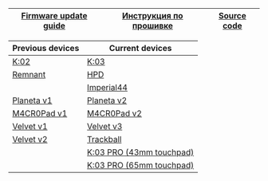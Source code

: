 | [Firmware update guide][01]  | [Инструкция по прошивке][02] | [Source code][03] |
| ---------------------------  | ---------------------------- | ----------------- |


| Previous devices    | Current devices                     |
| ------------------- | -------------------                 |
| [K:02][07]          | [K:03][05]                          |
| [Remnant][12]       | [HPD][04]                           |
|                     | [Imperial44][06]                    |
| [Planeta v1][08]    | [Planeta v2][09]                    |
| [M4CR0Pad v1][10]   | [M4CR0Pad v2][11]                   |      
| [Velvet v1][13]     | [Velvet v3][17]                     |     
| [Velvet v2][14]     | [Trackball][15]                     |
|                     | [K:03 PRO (43mm touchpad)][16]      |
|                     | [K:03 PRO (65mm touchpad)][18]      |


[01]: https://ergohaven.xyz/docs
[02]: https://ru.ergohaven.xyz/docs
[03]: https://github.com/ergohaven/vial-qmk/tree/vial/keyboards/ergohaven

[04]: https://github.com/ergohaven/vial-qmk/releases/download/3.8.0/3.8.0_hpd_v1.uf2                          
[05]: https://github.com/ergohaven/vial-qmk/releases/download/3.8.0/3.8.0_k03_v1_v2.uf2          
[06]: https://github.com/ergohaven/vial-qmk/releases/download/3.8.0/3.8.0_imperial44_v1_v2.uf2    
[07]: https://github.com/ergohaven/vial-qmk/releases/download/3.8.0/3.8.0_k02_v1.uf2
[08]: https://github.com/ergohaven/vial-qmk/releases/download/3.8.0/3.8.0_planeta_v1.uf2
[09]: https://github.com/ergohaven/vial-qmk/releases/download/3.8.0/3.8.0_planeta_v2.uf2
[10]: https://github.com/ergohaven/vial-qmk/releases/download/3.8.0/3.8.0_macropad_v1.uf2
[11]: https://github.com/ergohaven/vial-qmk/releases/download/3.8.0/3.8.0_macropad_v2.uf2
[12]: https://github.com/ergohaven/vial-qmk/releases/download/3.8.0/3.8.0_remnant_v1.uf2
[13]: https://github.com/ergohaven/vial-qmk/releases/download/3.8.0/3.8.0_velvet_v1.uf2
[14]: https://github.com/ergohaven/vial-qmk/releases/download/3.8.0/3.8.0_velvet_v2.uf2
[15]: https://github.com/ergohaven/vial-qmk/releases/download/3.8.0/3.8.0_trackball_v1.uf2
[16]: https://github.com/ergohaven/vial-qmk/releases/download/3.8.0/3.8.0_k03pro_43mm_v1.uf2 
[17]: https://github.com/ergohaven/vial-qmk/releases/download/3.8.0/3.8.0_velvet_v3.uf2
[18]: https://github.com/ergohaven/vial-qmk/releases/download/3.8.0/3.8.0_k03pro_65mm_v1.uf2 

